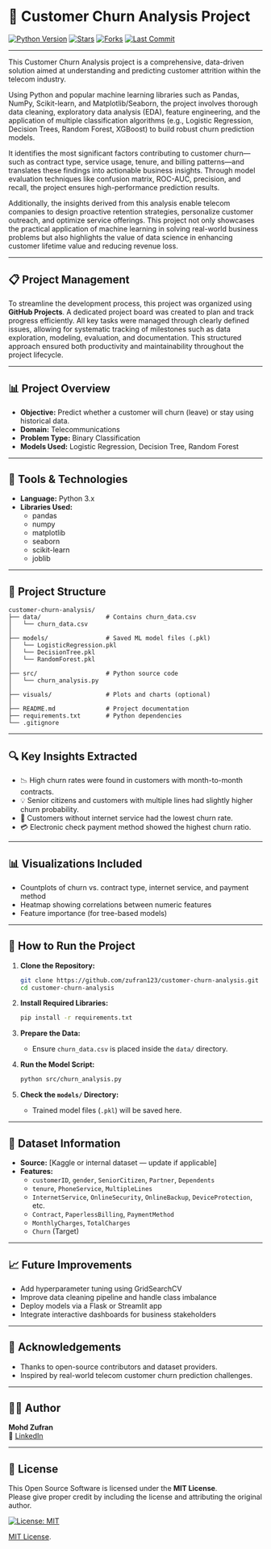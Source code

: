 # 🔁 Customer Churn Analysis Project

[![Python Version](https://img.shields.io/badge/python-3.8%2B-blue.svg)](https://www.python.org/)
[![Stars](https://img.shields.io/github/stars/zufran123/customer-churn-analysis.svg?style=social)](https://github.com/zufran123/customer-churn-analysis/stargazers)
[![Forks](https://img.shields.io/github/forks/zufran123/customer-churn-analysis.svg?style=social)](https://github.com/zufran123/customer-churn-analysis/network/members)
[![Last Commit](https://img.shields.io/github/last-commit/zufran123/customer-churn-analysis.svg)](https://github.com/zufran123/customer-churn-analysis/commits/main)

---

This Customer Churn Analysis project is a comprehensive, data-driven solution aimed at understanding and predicting customer attrition within the telecom industry.

Using Python and popular machine learning libraries such as Pandas, NumPy, Scikit-learn, and Matplotlib/Seaborn, the project involves thorough data cleaning, exploratory data analysis (EDA), feature engineering, and the application of multiple classification algorithms (e.g., Logistic Regression, Decision Trees, Random Forest, XGBoost) to build robust churn prediction models.

It identifies the most significant factors contributing to customer churn—such as contract type, service usage, tenure, and billing patterns—and translates these findings into actionable business insights. Through model evaluation techniques like confusion matrix, ROC-AUC, precision, and recall, the project ensures high-performance prediction results.

Additionally, the insights derived from this analysis enable telecom companies to design proactive retention strategies, personalize customer outreach, and optimize service offerings. This project not only showcases the practical application of machine learning in solving real-world business problems but also highlights the value of data science in enhancing customer lifetime value and reducing revenue loss.

---

## 📋 Project Management

To streamline the development process, this project was organized using **GitHub Projects**. A dedicated project board was created to plan and track progress efficiently. All key tasks were managed through clearly defined issues, allowing for systematic tracking of milestones such as data exploration, modeling, evaluation, and documentation. This structured approach ensured both productivity and maintainability throughout the project lifecycle.

---

## 📊 Project Overview

- **Objective:** Predict whether a customer will churn (leave) or stay using historical data.
- **Domain:** Telecommunications
- **Problem Type:** Binary Classification
- **Models Used:** Logistic Regression, Decision Tree, Random Forest

---

## 🧰 Tools & Technologies

- **Language:** Python 3.x
- **Libraries Used:**
  - pandas
  - numpy
  - matplotlib
  - seaborn
  - scikit-learn
  - joblib

---

## 📁 Project Structure

```
customer-churn-analysis/
├── data/                  # Contains churn_data.csv
│   └── churn_data.csv
│
├── models/                # Saved ML model files (.pkl)
│   └── LogisticRegression.pkl
│   └── DecisionTree.pkl
│   └── RandomForest.pkl
│
├── src/                   # Python source code
│   └── churn_analysis.py
│
├── visuals/               # Plots and charts (optional)
│
├── README.md              # Project documentation
├── requirements.txt       # Python dependencies
└── .gitignore
```

---

## 🔍 Key Insights Extracted

- 📉 High churn rates were found in customers with month-to-month contracts.
- 💡 Senior citizens and customers with multiple lines had slightly higher churn probability.
- 📶 Customers without internet service had the lowest churn rate.
- 💳 Electronic check payment method showed the highest churn ratio.

---

## 📊 Visualizations Included

- Countplots of churn vs. contract type, internet service, and payment method
- Heatmap showing correlations between numeric features
- Feature importance (for tree-based models)

---

## 🚀 How to Run the Project

1. **Clone the Repository:**

   ```bash
   git clone https://github.com/zufran123/customer-churn-analysis.git
   cd customer-churn-analysis
   ```

2. **Install Required Libraries:**

   ```bash
   pip install -r requirements.txt
   ```

3. **Prepare the Data:**

   - Ensure `churn_data.csv` is placed inside the `data/` directory.

4. **Run the Model Script:**

   ```bash
   python src/churn_analysis.py
   ```

5. **Check the `models/` Directory:**

   - Trained model files (`.pkl`) will be saved here.

---

## 📂 Dataset Information

- **Source:** [Kaggle or internal dataset — update if applicable]
- **Features:**
  - `customerID`, `gender`, `SeniorCitizen`, `Partner`, `Dependents`
  - `tenure`, `PhoneService`, `MultipleLines`
  - `InternetService`, `OnlineSecurity`, `OnlineBackup`, `DeviceProtection`, etc.
  - `Contract`, `PaperlessBilling`, `PaymentMethod`
  - `MonthlyCharges`, `TotalCharges`
  - `Churn` (Target)

---

## 📈 Future Improvements

- Add hyperparameter tuning using GridSearchCV
- Improve data cleaning pipeline and handle class imbalance
- Deploy models via a Flask or Streamlit app
- Integrate interactive dashboards for business stakeholders

---

## 🙌 Acknowledgements

- Thanks to open-source contributors and dataset providers.
- Inspired by real-world telecom customer churn prediction challenges.

---

## 👨‍💻 Author

**Mohd Zufran**  
🔗 [LinkedIn](https://linkedin.com/in/mohdzufran)

---

## 📄 License

This Open Source Software is licensed under the **MIT License**.  
Please give proper credit by including the license and attributing the original author.

[![License: MIT](https://img.shields.io/badge/License-MIT-yellow.svg)](https://opensource.org/licenses/MIT)

[MIT License](LICENSE).
